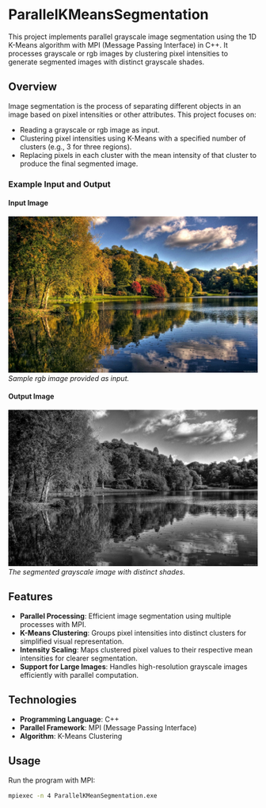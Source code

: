 # ParallelKMeansSegmentation

This project implements parallel grayscale image segmentation using the 1D K-Means algorithm with MPI (Message Passing Interface) in C++. It processes grayscale or rgb images by clustering pixel intensities to generate segmented images with distinct grayscale shades.

## Overview
Image segmentation is the process of separating different objects in an image based on pixel intensities or other attributes. This project focuses on:
- Reading a grayscale or rgb image as input.
- Clustering pixel intensities using K-Means with a specified number of clusters (e.g., 3 for three regions).
- Replacing pixels in each cluster with the mean intensity of that cluster to produce the final segmented image.

### Example Input and Output

#### Input Image
![Input Image](Input.jpg)  
*Sample rgb image provided as input.*

#### Output Image
![Output Image](Output.png)  
*The segmented grayscale image with distinct shades.*

## Features
- **Parallel Processing**: Efficient image segmentation using multiple processes with MPI.
- **K-Means Clustering**: Groups pixel intensities into distinct clusters for simplified visual representation.
- **Intensity Scaling**: Maps clustered pixel values to their respective mean intensities for clearer segmentation.
- **Support for Large Images**: Handles high-resolution grayscale images efficiently with parallel computation.

## Technologies
- **Programming Language**: C++
- **Parallel Framework**: MPI (Message Passing Interface)
- **Algorithm**: K-Means Clustering

## Usage
Run the program with MPI:
   ```bash
   mpiexec -n 4 ParallelKMeanSegmentation.exe


